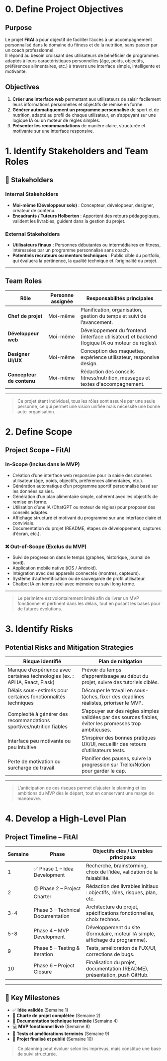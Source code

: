# 0. Define Project Objectives

## Purpose

Le projet **FitAI** a pour objectif de faciliter l’accès à un accompagnement personnalisé dans le domaine du fitness et de la nutrition, sans passer par un coach professionnel.  
Il répond au besoin croissant des utilisateurs de bénéficier de programmes adaptés à leurs caractéristiques personnelles (âge, poids, objectifs, préférences alimentaires, etc.) à travers une interface simple, intelligente et motivante.

## Objectives

1. **Créer une interface web** permettant aux utilisateurs de saisir facilement leurs informations personnelles et objectifs de remise en forme.
2. **Générer automatiquement un programme personnalisé** de sport et de nutrition, adapté au profil de chaque utilisateur, en s’appuyant sur une logique IA ou un moteur de règles simples.
3. **Présenter les recommandations** de manière claire, structurée et motivante sur une interface responsive.

# 1. Identify Stakeholders and Team Roles

## 👥 Stakeholders

### Internal Stakeholders
- **Moi-même (Développeur solo)** : Concepteur, développeur, designer, créateur de contenu.
- **Encadrants / Tuteurs Holberton** : Apportent des retours pédagogiques, valident les livrables, guident dans la gestion du projet.

### External Stakeholders
- **Utilisateurs finaux** : Personnes débutantes ou intermédiaires en fitness, intéressées par un programme personnalisé sans coach.
- **Potentiels recruteurs ou mentors techniques** : Public cible du portfolio, qui évaluera la pertinence, la qualité technique et l’originalité du projet.

---

## Team Roles

| Rôle                     | Personne assignée     | Responsabilités principales                                                                 |
|--------------------------|-----------------------|----------------------------------------------------------------------------------------------|
| **Chef de projet**       | Moi-même              | Planification, organisation, gestion du temps et suivi de l’avancement.                     |
| **Développeur web**      | Moi-même              | Développement du frontend (interface utilisateur) et backend (logique IA ou moteur de règles). |
| **Designer UI/UX**       | Moi-même              | Conception des maquettes, expérience utilisateur, responsive design.                        |
| **Concepteur de contenu**| Moi-même              | Rédaction des conseils fitness/nutrition, messages et textes d'accompagnement.              |

---

> Ce projet étant individuel, tous les rôles sont assurés par une seule personne, ce qui permet une vision unifiée mais nécessite une bonne auto-organisation.

# 2. Define Scope

## Project Scope – FitAI

### In-Scope (Inclus dans le MVP)
- Création d’une interface web responsive pour la saisie des données utilisateur (âge, poids, objectifs, préférences alimentaires, etc.).
- Génération automatique d’un programme sportif personnalisé basé sur les données saisies.
- Génération d’un plan alimentaire simple, cohérent avec les objectifs de remise en forme.
- Utilisation d’une IA (ChatGPT ou moteur de règles) pour proposer des conseils adaptés.
- Affichage structuré et motivant du programme sur une interface claire et conviviale.
- Documentation du projet (README, étapes de développement, captures d’écran, etc.).

### ❌ Out-of-Scope (Exclus du MVP)
- Suivi de progression dans le temps (graphes, historique, journal de bord).
- Application mobile native (iOS / Android).
- Intégration avec des appareils connectés (montres, capteurs).
- Système d’authentification ou de sauvegarde de profil utilisateur.
- Chatbot IA en temps réel avec mémoire ou suivi long terme.

---

> Le périmètre est volontairement limité afin de livrer un MVP fonctionnel et pertinent dans les délais, tout en posant les bases pour de futures évolutions.

# 3. Identify Risks

## Potential Risks and Mitigation Strategies

| Risque identifié                                                                 | Plan de mitigation                                                                 |
|----------------------------------------------------------------------------------|-------------------------------------------------------------------------------------|
|  Manque d’expérience avec certaines technologies (ex. : API IA, React, Flask) | Prévoir du temps d’apprentissage au début du projet, suivre des tutoriels ciblés.  |
|  Délais sous-estimés pour certaines fonctionnalités techniques                 | Découper le travail en sous-tâches, fixer des deadlines réalistes, prioriser le MVP.|
|  Complexité à générer des recommandations sportives/nutrition fiables          | S’appuyer sur des règles simples validées par des sources fiables, éviter les promesses trop ambitieuses. |
|  Interface peu motivante ou peu intuitive                                     | S’inspirer des bonnes pratiques UX/UI, recueillir des retours d’utilisateurs tests. |
|  Perte de motivation ou surcharge de travail                                  | Planifier des pauses, suivre la progression sur Trello/Notion pour garder le cap.  |

---

> L’anticipation de ces risques permet d’ajuster le planning et les ambitions du MVP dès le départ, tout en conservant une marge de manœuvre.


# 4. Develop a High-Level Plan

## Project Timeline – FitAI

| Semaine | Phase                            | Objectifs clés / Livrables principaux                                         |
|---------|----------------------------------|-------------------------------------------------------------------------------|
| 1       | ✅ Phase 1 – Idea Development     | Recherche, brainstorming, choix de l’idée, validation de la faisabilité.     |
| 2       | 🟡 Phase 2 – Project Charter      | Rédaction des livrables initiaux : objectifs, rôles, risques, plan, etc.     |
| 3-4     | Phase 3 – Technical Documentation| Architecture du projet, spécifications fonctionnelles, choix technos.        |
| 5-8     | Phase 4 – MVP Development        | Développement du site (formulaire, moteur IA simple, affichage du programme).|
| 9       | Phase 5 – Testing & Iteration    | Tests, amélioration de l’UX/UI, corrections de bugs.                         |
| 10      | Phase 6 – Project Closure        | Finalisation du projet, documentation (README), présentation, push GitHub.   |

---

## 📍 Key Milestones

- ✅ **Idée validée** (Semaine 1)
- 📝 **Charte de projet complétée** (Semaine 2)
- 📄 **Documentation technique terminée** (Semaine 4)
- 💻 **MVP fonctionnel livré** (Semaine 8)
- 🧪 **Tests et améliorations terminés** (Semaine 9)
- 🚀 **Projet finalisé et publié** (Semaine 10)

> Ce planning peut évoluer selon les imprévus, mais constitue une base de suivi structurée.
